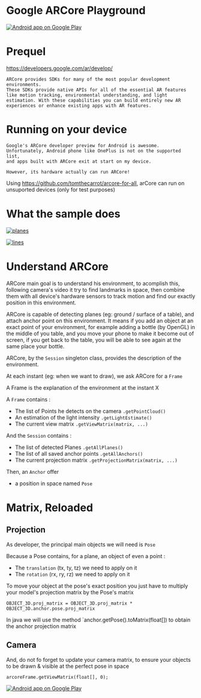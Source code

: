 # Google ARCore Playground


<a href="https://goo.gl/WXW8Dc">
  <img alt="Android app on Google Play" src="https://developer.android.com/images/brand/en_app_rgb_wo_45.png" />
</a>


# Prequel

https://developers.google.com/ar/develop/

```
ARCore provides SDKs for many of the most popular development environments.
These SDKs provide native APIs for all of the essential AR features like motion tracking, environmental understanding, and light estimation. With these capabilities you can build entirely new AR experiences or enhance existing apps with AR features.
```

# Running on your device

```
Google's ARCore developer preview for Android is awesome.
Unfortunately, Android phone like OnePlus is not on the supported list,
and apps built with ARCore exit at start on my device.

However, its hardware actually can run ARCore!
```

Using https://github.com/tomthecarrot/arcore-for-all, arCore can run on unsuported devices (only for test purposes)

# What the sample does

[![planes](https://raw.githubusercontent.com/florent37/Google-ARCore-Playground/master/medias/plane.jpg)](https://github.com/florent37/Google-ARCore-Playground)

[![lines](https://raw.githubusercontent.com/florent37/Google-ARCore-Playground/master/medias/with_lines.jpg)](https://github.com/florent37/Google-ARCore-Playground)

# Understand ARCore

ARCore main goal is to understand his environment,
to acomplish this, following camera's video it try to find landmarks in space,
then combine them with all device's hardware sensors to track motion and find our exactly position in this environment.

ARCore is capable of detecting planes (eg: ground / surface of a table), and attach anchor point on this environment.
It means if you add an object at an exact point of your environment, for example adding a bottle (by OpenGL) in the middle of you table,
and you move your phone to make it become out of screen, if you get back to the table, you will be able to see again at the same place your bottle.

ARCore, by the `Session` singleton class, provides the description of the environment.

At each instant (eg: when we want to draw), we ask ARCore for a `Frame`

A Frame is the explanation of the environment at the instant X

A `Frame` contains :

- The list of Points he detects on the camera `.getPointCloud()`
- An estimation of the light intensity `.getLightEstimate()`
- The current view matrix `.getViewMatrix(matrix, ...)`

And the `Session` contains :
- The list of detected Planes `.getAllPlanes()`
- The list of all saved anchor points `.getAllAnchors()`
- The current projection matrix `.getProjectionMatrix(matrix, ...)`

Then, an `Anchor` offer
- a position in space named `Pose`

# Matrix, Reloaded

## Projection

As developer, the principal main objects we will need is `Pose`

Because a Pose contains, for a plane, an object of even a point  :
- The `translation` (tx, ty, tz) we need to apply on it
- The `rotation` (rx, ry, rz) we need to apply on it

To move your object at the pose's exact position you just have to multiply your model's projection matrix by the Pose's matrix

```
OBJECT_3D.proj_matrix = OBJECT_3D.proj_matrix * OBJECT_3D.anchor.pose.proj_matrix
```

In java we will use the method `anchor.getPose().toMatrix(float[]) to obtain the anchor projection matrix

## Camera

And, do not fo forget to update your camera matrix,
to ensure your objects to be drawn & visible at the perfect pose in space

`arcoreFrame.getViewMatrix(float[], 0);`



<a href="https://goo.gl/WXW8Dc">
  <img alt="Android app on Google Play" src="https://developer.android.com/images/brand/en_app_rgb_wo_45.png" />
</a>
